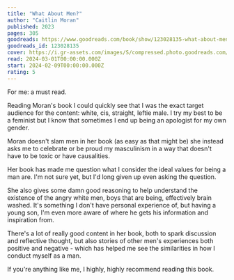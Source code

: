```yaml
---
title: "What About Men?"
author: "Caitlin Moran"
published: 2023
pages: 305
goodreads: https://www.goodreads.com/book/show/123028135-what-about-men
goodreads_id: 123028135
cover: https://i.gr-assets.com/images/S/compressed.photo.goodreads.com/books/1682052595l/123028135._SX315_.jpg
read: 2024-03-01T00:00:00.000Z
start: 2024-02-09T00:00:00.000Z
rating: 5
---
```


For me: a must read.

Reading Moran's book I could quickly see that I was the exact target audience for the content: white, cis, straight, leftie male. I try my best to be a feminist but I know that sometimes I end up being an apologist for my own gender.

Moran doesn't slam men in her book (as easy as that might be) she instead asks me to celebrate or be proud my masculinism in a way that doesn't have to be toxic or have causalities.

Her book has made me question what I consider the ideal values for being a man are. I'm not sure yet, but I'd long given up even asking the question.

She also gives some damn good reasoning to help understand the existence of the angry white men, boys that are being, effectively brain washed. It's something I don't have personal experience of, but having a young son, I'm even more aware of where he gets his information and inspiration from.

There's a lot of really good content in her book, both to spark discussion and reflective thought, but also stories of other men's experiences both positive and negative - which has helped me see the similarities in how I conduct myself as a man.

If you're anything like me, I highly, highly recommend reading this book.
